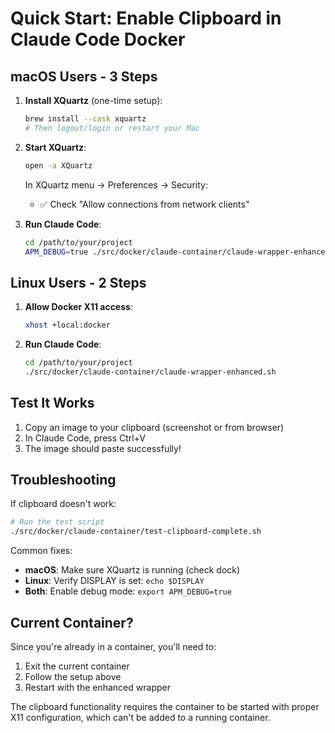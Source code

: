 # Quick Start: Enable Clipboard in Claude Code Docker

## macOS Users - 3 Steps

1. **Install XQuartz** (one-time setup):
   ```bash
   brew install --cask xquartz
   # Then logout/login or restart your Mac
   ```

2. **Start XQuartz**:
   ```bash
   open -a XQuartz
   ```
   
   In XQuartz menu → Preferences → Security:
   - ✅ Check "Allow connections from network clients"

3. **Run Claude Code**:
   ```bash
   cd /path/to/your/project
   APM_DEBUG=true ./src/docker/claude-container/claude-wrapper-enhanced.sh
   ```

## Linux Users - 2 Steps

1. **Allow Docker X11 access**:
   ```bash
   xhost +local:docker
   ```

2. **Run Claude Code**:
   ```bash
   cd /path/to/your/project
   ./src/docker/claude-container/claude-wrapper-enhanced.sh
   ```

## Test It Works

1. Copy an image to your clipboard (screenshot or from browser)
2. In Claude Code, press Ctrl+V
3. The image should paste successfully!

## Troubleshooting

If clipboard doesn't work:
```bash
# Run the test script
./src/docker/claude-container/test-clipboard-complete.sh
```

Common fixes:
- **macOS**: Make sure XQuartz is running (check dock)
- **Linux**: Verify DISPLAY is set: `echo $DISPLAY`
- **Both**: Enable debug mode: `export APM_DEBUG=true`

## Current Container?

Since you're already in a container, you'll need to:
1. Exit the current container
2. Follow the setup above
3. Restart with the enhanced wrapper

The clipboard functionality requires the container to be started with proper X11 configuration, which can't be added to a running container.